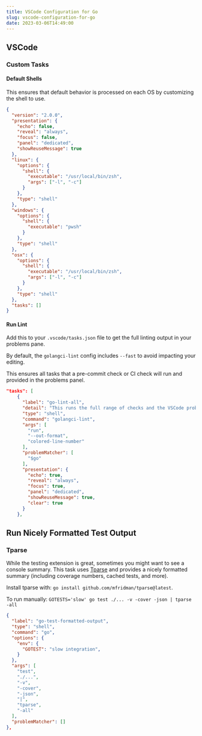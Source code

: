 ```yaml
---
title: VSCode Configuration for Go
slug: vscode-configuration-for-go
date: 2023-03-06T14:49:00
---
```


## VSCode

### Custom Tasks

#### Default Shells

This ensures that default behavior is processed on each OS by customizing the shell to use.

```json
{
  "version": "2.0.0",
  "presentation": {
    "echo": false,
    "reveal": "always",
    "focus": false,
    "panel": "dedicated",
    "showReuseMessage": true
  },
  "linux": {
    "options": {
      "shell": {
        "executable": "/usr/local/bin/zsh",
        "args": ["-l", "-c"]
      }
    },
    "type": "shell"
  },
  "windows": {
    "options": {
      "shell": {
        "executable": "pwsh"
      }
    },
    "type": "shell"
  },
  "osx": {
    "options": {
      "shell": {
        "executable": "/usr/local/bin/zsh",
        "args": ["-l", "-c"]
      }
    },
    "type": "shell"
  },
  "tasks": []
}
```

#### Run Lint

Add this to your `.vscode/tasks.json` file to get the full linting output in your problems pane.

By default, the `golangci-lint` config includes `--fast` to avoid impacting your editing.

This ensures all tasks that a pre-commit check or CI check will run and provided in the problems panel.

```json
"tasks": [
    {
      "label": "go-lint-all",
      "detail": "This runs the full range of checks and the VSCode problem matcher will pull all of them in. Without this, the default behavior of VSCode is to run with --fast to reduce impact to IDE.",
      "type": "shell",
      "command": "golangci-lint",
      "args": [
        "run",
        "--out-format",
        "colored-line-number"
      ],
      "problemMatcher": [
        "$go"
      ],
      "presentation": {
        "echo": true,
        "reveal": "always",
        "focus": true,
        "panel": "dedicated",
        "showReuseMessage": true,
        "clear": true
      }
    },
```

## Run Nicely Formatted Test Output

### Tparse

While the testing extension is great, sometimes you might want to see a console summary.
This task uses [Tparse](https://github.com/mfridman/tparse) and provides a nicely formatted summary (including coverage numbers, cached tests, and more).

Install tparse with: `go install github.com/mfridman/tparse@latest`.

To run manually: `GOTESTS='slow' go test ./... -v -cover -json | tparse -all`

```json
{
  "label": "go-test-formatted-output",
  "type": "shell",
  "command": "go",
  "options": {
    "env": {
      "GOTEST": "slow integration",
    }
  },
  "args": [
    "test",
    "./...",
    "-v",
    "-cover",
    "-json",
    "|",
    "tparse",
    "-all"
  ],
  "problemMatcher": []
},
```
